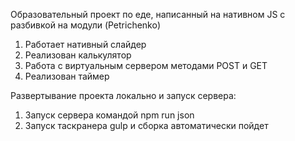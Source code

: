 Образовательный проект по еде, написанный на нативном JS с разбивкой на модули
(Petrichenko)

1. Работает нативный слайдер
2. Реализован калькулятор
3. Работа с виртуальным сервером методами POST и GET
4. Реализован таймер

Развертывание проекта локально и запуск сервера:

1. Запуск сервера командой npm run json
2. Запуск таскранера gulp и сборка автоматически пойдет